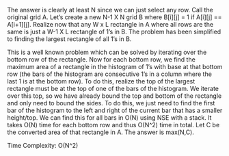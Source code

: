 The answer is clearly at least N since we can just select any row. Call the original grid A. Let’s create a new N-1 X N grid B where B[i][j] = 1 if A[i][j] == A[i+1][j]. Realize now that any W x L rectangle in A where all rows are the same is just a W-1 X L rectangle of 1’s in B. The problem has been simplified to finding the largest rectangle of all 1’s in B. 

This is a well known problem which can be solved by iterating over the bottom row of the rectangle. Now for each bottom row, we find the maximum area of a rectangle in the histogram of 1’s with base at that bottom row (the bars of the histogram are consecutive 1’s in a column where the last 1 is at the bottom row). To do this, realize the top of the largest rectangle must be at the top of one of the bars of the histogram. We iterate over this top, so we have already bound the top and bottom of the rectangle and only need to bound the sides. To do this, we just need to find the first bar of the histogram to the left and right of the current bar that has a smaller height/top. We can find this for all bars in O(N) using NSE with a stack. It takes O(N) time for each bottom row and thus O(N^2) time in total. Let C be the converted area of that rectangle in A. The answer is max(N,C).

Time Complexity: O(N^2)
